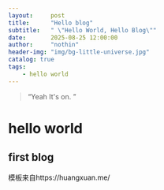 ```yaml
---
layout:     post
title:      "Hello blog"
subtitle:   " \"Hello World, Hello Blog\""
date:       2025-08-25 12:00:00
author:     "nothin"
header-img: "img/bg-little-universe.jpg"
catalog: true
tags:
    - hello world
---
```


> “Yeah It's on. ”

# hello world

## first blog

模板来自https://huangxuan.me/
